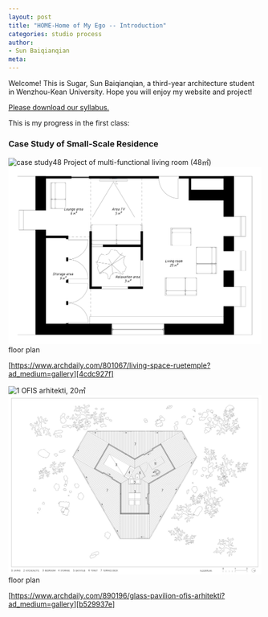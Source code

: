 ```yaml
---
layout: post
title: "HOME-Home of My Ego -- Introduction"
categories: studio process
author:
- Sun Baiqianqian
meta:
---
```


Welcome! This is Sugar, Sun Baiqianqian, a third-year architecture student in Wenzhou-Kean University. Hope you will enjoy my website and project!

[Please download our syllabus.][6102e09e]


  [6102e09e]: /assets/2021w_fa_arch3105_studio_syllabus.pdf "syllabus"



This is my progress in the first class:



 ### Case Study of Small-Scale Residence
![case study48](https://github.com/SunBaiqianqian/SunBaiqianqian-Portfolio/blob/master/assets/case%20study48.jpg?raw=true)
Project of multi-functional living room (48㎡)
![plan48](https://github.com/SunBaiqianqian/SunBaiqianqian-Portfolio/blob/master/assets/plan119.jpg?raw=true)
floor plan

[https://www.archdaily.com/801067/living-space-ruetemple?ad_medium=gallery][4cdc927f]

  [4cdc927f]: https://www.archdaily.com/801067/living-space-ruetemple?ad_medium=gallery "https://www.archdaily.com/801067/living-space-ruetemple?ad_medium=gallery"


![1](https://github.com/SunBaiqianqian/SunBaiqianqian-Portfolio/blob/master/assets/1.jpg?raw=true)
OFIS arhitekti, 20㎡
![plan20](https://github.com/SunBaiqianqian/SunBaiqianqian-Portfolio/blob/master/assets/1520515702726532.jpg?raw=true)
floor plan

[https://www.archdaily.com/890196/glass-pavilion-ofis-arhitekti?ad_medium=gallery][b529937e]

  [b529937e]: https://www.archdaily.com/890196/glass-pavilion-ofis-arhitekti?ad_medium=gallery "https://www.archdaily.com/890196/glass-pavilion-ofis-arhitekti?ad_medium=gallery"
